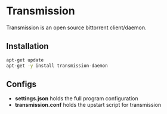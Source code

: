 Transmission
=====
Transmission is an open source bittorrent client/daemon.

Installation
------------
```sh
apt-get update
apt-get -y install transmission-daemon
```

Configs
-------
  - **settings.json** holds the full program configuration
  - **transmission.conf** holds the upstart script for transmission
